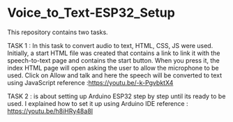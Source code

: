 # Voice_to_Text-ESP32_Setup


This repository contains two tasks.  

TASK 1 :
In this task to convert audio to text, HTML, CSS, JS were used. Initially, a start HTML file was created that contains a link to link it with the speech-to-text page and contains the start button. When you press it, the index HTML page will open asking the user to allow the microphone to be used. Click on Allow and talk and here the speech will be converted to text using JavaScript  reference :https://youtu.be/-k-PgvbktX4  


TASK 2 : 
is about setting up Arduino ESP32 step by step until its ready to be used. I explained how to set it up using Arduino IDE  reference : https://youtu.be/h8iHRy48a8I
